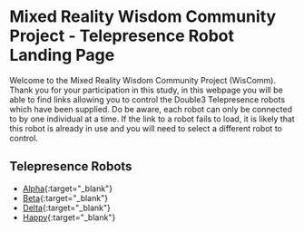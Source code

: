 ﻿# Mixed Reality Wisdom Community Project - Telepresence Robot Landing Page

Welcome to the Mixed Reality Wisdom Community Project (WisComm). Thank you for your participation in this study, in this webpage you will be able to find links allowing you to control the Double3 Telepresence robots which have been supplied. 
Do be aware, each robot can only be connected to by one individual at a time. If the link to a robot fails to load, it is likely that this robot is already in use and you will need to select a different robot to control.

## Telepresence Robots

* [Alpha](https://drive.doublerobotics.com/?tls=9OICgbKoH8LKzW6lNSmGzINPK#public){:target="_blank"}
* [Beta](https://drive.doublerobotics.com/?tls=km7P2KmMsMuvvWXsRbNYDtD3h#public){:target="_blank"}
* [Delta](https://drive.doublerobotics.com/?tls=wkA6uay7OUZu60l9M16TvgKNX#public){:target="_blank"}
* [Happy](https://drive.doublerobotics.com/?tls=Y5OO0OOlWAEFHKjN0uRC5asYW){:target="_blank"}

